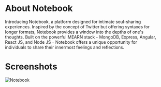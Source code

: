 <h1>About Notebook</h1>

Introducing Notebook, a platform designed for intimate soul-sharing experiences. Inspired by the concept of Twitter but offering syntaxes for longer formats, Notebook provides a window into the depths of one's thoughts. Built on the powerful MEARN stack - MongoDB, Express, Angular, React JS, and Node JS - Notebook offers a unique opportunity for individuals to share their innermost feelings and reflections.

<h1>Screenshots</h1>

 ![Notebook](https://github.com/anandkprasad/Notebook/assets/75035426/6a787841-1890-4cbb-9f33-3cc6e7fa1fd3)

 
